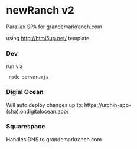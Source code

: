 newRanch v2
========

Parallax SPA for grandemarkranch.com

using http://html5up.net/ template

### Dev

run via

```
 node server.mjs
```

### Digial Ocean 

Will auto deploy changes up to:
https://urchin-app-(sha).ondigitalocean.app/

### Squarespace

Handles DNS to grandemarkranch.com